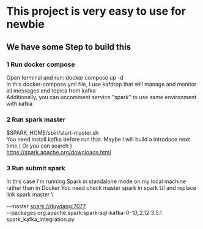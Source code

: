 # This project is very easy to use for newbie

## We have some Step to build this
### 1 Run docker compose
Open terminal and run: docker compose up -d \
In this docker-compose.yml file, I use kafdrop that will manage and monitor all messages and topics from kafka \
Additionally, you can uncomment service "spark" to use same environment with kafka

### 2 Run spark master
$SPARK_HOME/sbin/start-master.sh \
You need install kafka before run that. Maybe I will build a introduce next time ( Or you can search ) \
https://spark.apache.org/downloads.html

### 3 Run submit spark
In this case I'm running Spark in standalone mode on my local machine rather than in Docker
You need check master spark in spark UI and replace link spark master \

--master <spark://duydang:7077> \
--packages org.apache.spark:spark-sql-kafka-0-10_2.12:3.5.1 \
spark_kafka_integration.py
